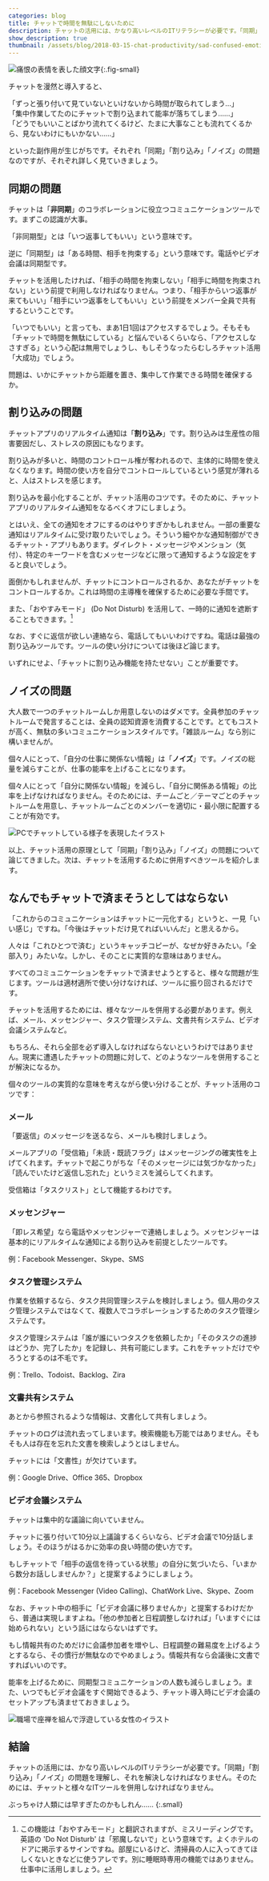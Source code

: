 ```yaml
---
categories: blog
title: チャットで時間を無駄にしないために
description: チャットの活用には、かなり高いレベルのITリテラシーが必要です。「同期」「割り込み」「ノイズ」の問題を理解し、それを解決しなければなりません。そのためには、チャットと様々なITツールを併用しなければなりません。
show_description: true
thumbnail: /assets/blog/2018-03-15-chat-productivity/sad-confused-emoticon.png
---
```


![痛恨の表情を表した顔文字](/assets/blog/2018-03-15-chat-productivity/sad-confused-emoticon.png){:.fig-small}

チャットを漫然と導入すると、

「ずっと張り付いて見ていないといけないから時間が取られてしまう…」  
「集中作業してたのにチャットで割り込まれて能率が落ちてしまう……」  
「どうでもいいことばかり流れてくるけど、たまに大事なことも流れてくるから、見ないわけにもいかない……」

といった副作用が生じがちです。それぞれ「同期」「割り込み」「ノイズ」の問題なのですが、それぞれ詳しく見ていきましょう。

## 同期の問題

チャットは「**非同期**」のコラボレーションに役立つコミュニケーションツールです。まずこの認識が大事。

「非同期型」とは「いつ返事してもいい」という意味です。

逆に「同期型」は「ある時間、相手を拘束する」という意味です。電話やビデオ会議は同期型です。

チャットを活用したければ、「相手の時間を拘束しない」「相手に時間を拘束されない」という前提で利用しなければなりません。つまり、「相手からいつ返事が来てもいい」「相手にいつ返事をしてもいい」という前提をメンバー全員で共有するということです。

「いつでもいい」と言っても、まあ1日1回はアクセスするでしょう。そもそも「チャットで時間を無駄にしている」と悩んでいるくらいなら、「アクセスしなさすぎる」という心配は無用でしょうし、もしそうなったらむしろチャット活用「大成功」でしょう。

問題は、いかにチャットから距離を置き、集中して作業できる時間を確保するか。

## 割り込みの問題

チャットアプリのリアルタイム通知は「**割り込み**」です。割り込みは生産性の阻害要因だし、ストレスの原因にもなります。

割り込みが多いと、時間のコントロール権が奪われるので、主体的に時間を使えなくなります。時間の使い方を自分でコントロールしているという感覚が薄れると、人はストレスを感じます。

割り込みを最小化することが、チャット活用のコツです。そのために、チャットアプリのリアルタイム通知をなるべくオフにしましょう。

とはいえ、全ての通知をオフにするのはやりすぎかもしれません。一部の重要な通知はリアルタイムに受け取りたいでしょう。そういう細やかな通知制御ができるチャット・アプリもあります。ダイレクト・メッセージやメンション（気付）、特定のキーワードを含むメッセージなどに限って通知するような設定をすると良いでしょう。

面倒かもしれませんが、チャットにコントロールされるか、あなたがチャットをコントロールするか。これは時間の主導権を確保するために必要な手間です。

また、「おやすみモード」 (Do Not Disturb) を活用して、一時的に通知を遮断することもできます。[^do-not-disturb]

[^do-not-disturb]: この機能は「おやすみモード」と翻訳されますが、ミスリーディングです。英語の 'Do Not Disturb' は「邪魔しないで」という意味です。よくホテルのドアに掲示するサインですね。部屋にいるけど、清掃員の人に入ってきてほしくないときなどに使うアレです。別に睡眠時専用の機能ではありません。仕事中に活用しましょう。

なお、すぐに返信が欲しい連絡なら、電話してもいいわけですね。電話は最強の割り込みツールです。ツールの使い分けについては後ほど論じます。

いずれにせよ、「チャットに割り込み機能を持たせない」ことが重要です。

## ノイズの問題

大人数で一つのチャットルームしか用意しないのはダメです。全員参加のチャットルームで発言することは、全員の認知資源を消費することです。とてもコストが高く、無駄の多いコミュニケーションスタイルです。「雑談ルーム」なら別に構いませんが。

個々人にとって、「自分の仕事に関係ない情報」は「**ノイズ**」です。ノイズの総量を減らすことが、仕事の能率を上げることになります。

個々人にとって「自分に関係ない情報」を減らし、「自分に関係ある情報」の比率を上げなければなりません。そのためには、チームごと／テーマごとのチャットルームを用意し、チャットルームごとのメンバーを適切に・最小限に配置することが有効です。

![PCでチャットしている様子を表現したイラスト](/assets/blog/2018-03-15-chat-productivity/chat-image.png)

以上、チャット活用の原理として「同期」「割り込み」「ノイズ」の問題について論じてきました。次は、チャットを活用するために併用すべきツールを紹介します。

## なんでもチャットで済まそうとしてはならない

「これからのコミュニケーションはチャットに一元化する」というと、一見「いい感じ」ですね。「今後はチャットだけ見てればいいんだ」と思えるから。

人々は「これひとつで済む」というキャッチコピーが、なぜか好きみたい。「全部入り」みたいな。しかし、そのことに実質的な意味はありません。

すべてのコミュニケーションをチャットで済ませようとすると、様々な問題が生じます。ツールは適材適所で使い分けなければ、ツールに振り回されるだけです。

チャットを活用するためには、様々なツールを併用する必要があります。例えば、メール、メッセンジャー、タスク管理システム、文書共有システム、ビデオ会議システムなど。

もちろん、それら全部を必ず導入しなければならないというわけではありません。現実に遭遇したチャットの問題に対して、どのようなツールを併用することが解決になるか。

個々のツールの実質的な意味を考えながら使い分けることが、チャット活用のコツです：

### メール

「要返信」のメッセージを送るなら、メールも検討しましょう。

メールアプリの「受信箱」「未読・既読フラグ」はメッセージングの確実性を上げてくれます。チャットで起こりがちな「そのメッセージには気づかなかった」「読んでいたけど返信し忘れた」というミスを減らしてくれます。

受信箱は「タスクリスト」として機能するわけです。

### メッセンジャー

「即レス希望」なら電話やメッセンジャーで連絡しましょう。メッセンジャーは基本的にリアルタイムな通知による割り込みを前提としたツールです。

例：Facebook Messenger、Skype、SMS

### タスク管理システム

作業を依頼するなら、タスク共同管理システムを検討しましょう。個人用のタスク管理システムではなくて、複数人でコラボレーションするためのタスク管理システムです。

タスク管理システムは「誰が誰にいつタスクを依頼したか」「そのタスクの進捗はどうか、完了したか」を記録し、共有可能にします。これをチャットだけでやろうとするのは不毛です。

例：Trello、Todoist、Backlog、Zira

### 文書共有システム

あとから参照されるような情報は、文書化して共有しましょう。

チャットのログは流れ去ってしまいます。検索機能も万能ではありません。そもそも人は存在を忘れた文書を検索しようとはしません。

チャットには「文書性」が欠けています。

例：Google Drive、Office 365、Dropbox

### ビデオ会議システム

チャットは集中的な議論に向いていません。

チャットに張り付いて10分以上議論するくらいなら、ビデオ会議で10分話しましょう。そのほうがはるかに効率の良い時間の使い方です。

もしチャットで「相手の返信を待っている状態」の自分に気づいたら、「いまから数分お話ししませんか？」と提案するようにしましょう。

例：Facebook Messenger (Video Calling)、ChatWork Live、Skype、Zoom

なお、チャット中の相手に「ビデオ会議に移りませんか」と提案するわけだから、普通は実現しますよね。「他の参加者と日程調整しなければ」「いますぐには始められない」という話にはならないはずです。

もし情報共有のためだけに会議参加者を増やし、日程調整の難易度を上げるようとするなら、その慣行が無駄なのでやめましょう。情報共有なら会議後に文書ですればいいのです。

能率を上げるために、同期型コミュニケーションの人数も減らしましょう。また、いつでもビデオ会議をすぐ開始できるよう、チャット導入時にビデオ会議のセットアップも済ませておきましょう。

![職場で座禅を組んで浮遊している女性のイラスト](/assets/blog/2018-03-15-chat-productivity/mindful-work.png)

## 結論

チャットの活用には、かなり高いレベルのITリテラシーが必要です。「同期」「割り込み」「ノイズ」の問題を理解し、それを解決しなければなりません。そのためには、チャットと様々なITツールを併用しなければなりません。

ぶっちゃけ人類には早すぎたのかもしれん……
{:.small}
